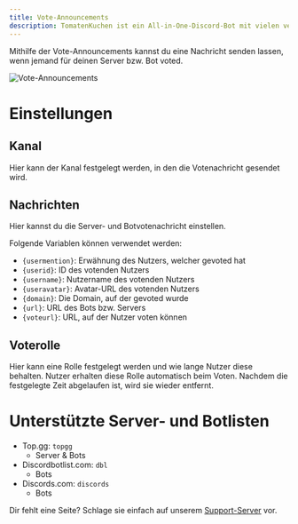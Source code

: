 ```yaml
---
title: Vote-Announcements
description: TomatenKuchen ist ein All-in-One-Discord-Bot mit vielen verschiedenen Funktionen. Erklärt das Setup der Vote-Announcements.
---
```


Mithilfe der Vote-Announcements kannst du eine Nachricht senden lassen, wenn jemand für deinen Server bzw. Bot voted.

![Vote-Announcements](/img/voteannouncements.png)

# Einstellungen

## Kanal
Hier kann der Kanal festgelegt werden, in den die Votenachricht gesendet wird.

## Nachrichten
Hier kannst du die Server- und Botvotenachricht einstellen.

Folgende Variablen können verwendet werden:
- `{usermention}`: Erwähnung des Nutzers, welcher gevoted hat
- `{userid}`: ID des votenden Nutzers
- `{username}`: Nutzername des votenden Nutzers
- `{useravatar}`: Avatar-URL des votenden Nutzers
- `{domain}`: Die Domain, auf der gevoted wurde
- `{url}`: URL des Bots bzw. Servers
- `{voteurl}`: URL, auf der Nutzer voten können

## Voterolle
Hier kann eine Rolle festgelegt werden und wie lange Nutzer diese behalten.
Nutzer erhalten diese Rolle automatisch beim Voten. Nachdem die festgelegte Zeit abgelaufen ist, wird sie wieder entfernt.

# Unterstützte Server- und Botlisten

- Top.gg: `topgg`
  - Server & Bots
- Discordbotlist.com: `dbl`
  - Bots
- Discords.com: `discords`
  - Bots

Dir fehlt eine Seite? Schlage sie einfach auf unserem [Support-Server](https://tomatenkuchen.eu/discord) vor.

